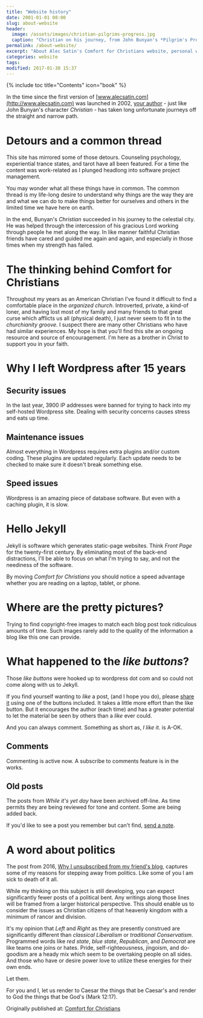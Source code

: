 ```yaml
---
title: "Website history"
date: 2001-01-01 08:00
slug: about-website
header:
  image: /assets/images/christian-pilgrims-progress.jpg
  caption: "Christian on his journey, from John Bunyan's *Pilgrim's Progress*"
permalink: /about-website/
excerpt: "About Alec Satin's Comfort for Christians website, personal writings on biblical orthodoxy, living with faith and the spirit of the age."
categories: website
tags:
modified: 2017-01-30 15:37
---
```

{% include toc title="Contents" icon="book" %}

In the time since the first version of [www.alecsatin.com](http://www.alecsatin.com) was launched in 2002, [your author](/about/) - just like John Bunyan's character *Christian* - has taken long unfortunate journeys off the straight and narrow path.

# Detours and a common thread

This site has mirrored some of those detours.  Counseling psychology, experiential trance states, and tarot have all been featured.  For a time the content was work-related as I plunged headlong into software project management.  

You may wonder what all these things have in common.  The common thread is my life-long desire to understand why things are the way they are and what we can do to make things better for ourselves and others in the limited time we have here on earth.

In the end, Bunyan's *Christian* succeeded in his journey to the celestial city.  He was helped through the intercession of his gracious Lord working through people he met along the way.  In like manner faithful Christian friends have cared and guided me again and again, and especially in those times when my strength has failed.

# The thinking behind Comfort for Christians

Throughout my years as an American Christian I've found it difficult to find a comfortable place in the *organized church*.  Introverted, private, a kind-of loner, and having lost most of my family and many friends to that great curse which afflicts us all (physical death), I just never seem to fit in to the *churchianity groove*. I suspect there are many other Christians who have had  similar experiences.   My hope is that you'll find this site an ongoing resource and source of encouragement. I'm here as a brother in Christ to support you in your faith.

# Why I left Wordpress after 15 years

## Security issues
In the last year, 3900 IP addresses were banned for trying to hack into my self-hosted Wordpress site.  Dealing with security concerns causes stress and eats up time.  

## Maintenance issues
Almost everything in Wordpress requires extra plugins and/or custom coding.  These plugins are updated regularly.  Each update needs to be checked to make sure it doesn't break something else.  

## Speed issues
Wordpress is an amazing piece of database software.  But even with a caching plugin, it is slow.  

# Hello Jekyll

Jekyll is software which generates static-page websites.  Think *Front Page* for the twenty-first century.  By eliminating most of the back-end distractions, I'll be able to focus on what I'm trying to say, and not the neediness of the software.

By moving *Comfort for Christians* you should notice a speed advantage whether you are reading on a laptop, tablet, or phone.

# Where are the pretty pictures?
Trying to find copyright-free images to match each blog post took ridiculous amounts of time.  Such images rarely add to the quality of the information a blog like this one can provide.

# What happened to the *like buttons*?

Those *like buttons* were hooked up to wordpress dot com and so could not come along with us to Jekyll.

If you find yourself wanting to *like* a post, (and I hope you do), please [share it](#share) using one of the buttons included.  It takes a little more effort than the like button.  But it encourages the author (each time) and has a greater potential to let the material be seen by others than a *like* ever could.

And you can always comment.  Something as short as, *I like it.* is A-OK.

## Comments

Commenting is active now.  A subscribe to comments feature is in the works. 

## Old posts
The posts from *While it's yet day* have been archived off-line.  As time permits they are being reviewed for tone and content.  Some are being added back.

If you'd like to see a post you remember but can't find, [send a note](/contact/).  

# A word about politics

The post from 2016, [Why I unsubscribed from my friend's blog](/memoirs/why-i-unsubscribed-from-my-friends-blog/), captures some of my reasons for stepping away from politics.  Like some of you I am sick to death of it all.

While my thinking on this subject is still developing, you can expect significantly fewer posts of a political bent.  Any writings along those lines will be framed from a larger historical perspective.  This should enable us to consider the issues as Christian citizens of that heavenly kingdom with a minimum of rancor and division.

It's my opinion that *Left* and *Right* as they are presently construed are significantly different than *classical Liberalism* or *traditional Conservatism*.  Programmed words like *red state*, *blue state*, *Republican*, and *Democrat* are like teams one joins or hates.  Pride, self-righteousness, jingoism, and do-goodism are a heady mix which seem to be overtaking people on all sides.  And those who have or desire power love to utilize these energies for their own ends.  

Let them.  

For you and I, let us render to Caesar the things that be Caesar's and render to God the things that be God's (Mark 12:17).

<div>Originally published at: <a href='http://www.alecsatin.com/'>Comfort for Christians</a></div>
